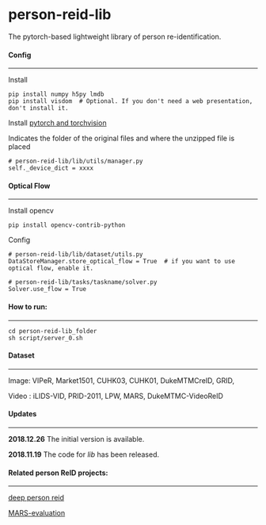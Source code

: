 # person-reid-lib

The pytorch-based lightweight library of person re-identification.

#### Config

---

Install

```
pip install numpy h5py lmdb
pip install visdom  # Optional. If you don't need a web presentation, don't install it.
```
Install [pytorch and torchvision](https://pytorch.org/)


Indicates the folder of the original files and where the unzipped file is placed
```
# person-reid-lib/lib/utils/manager.py
self._device_dict = xxxx
```


#### Optical Flow

---

Install opencv
```
pip install opencv-contrib-python
```

Config
```
# person-reid-lib/lib/dataset/utils.py
DataStoreManager.store_optical_flow = True  # if you want to use optical flow, enable it.

# person-reid-lib/tasks/taskname/solver.py
Solver.use_flow = True
```

#### How to run:

---

```
cd person-reid-lib_folder
sh script/server_0.sh     
```

#### Dataset

---

Image: VIPeR, Market1501, CUHK03, CUHK01, DukeMTMCreID, GRID,

Video : iLIDS-VID, PRID-2011, LPW, MARS, DukeMTMC-VideoReID

#### Updates

---

**2018.12.26**  The initial version is available.

**2018.11.19**  The code for *lib* has been released.


#### Related person ReID projects:

---

[deep person reid](https://github.com/KaiyangZhou/deep-person-reid)

[MARS-evaluation](https://github.com/liangzheng06/MARS-evaluation)
